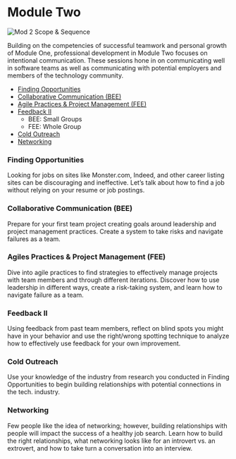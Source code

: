 # Module Two

![Mod 2 Scope & Sequence](https://github.com/turingschool/professional_skills/blob/master/images/Mod%202%20Scope%20%26%20Sequence.png)

Building on the competencies of successful teamwork and personal growth of Module One, professional development in Module Two focuses on intentional communication. These sessions hone in on communicating well in software teams as well as communicating with potential employers and members of the technology community.

* [Finding Opportunities](https://github.com/turingschool/professional_skills/blob/master/module_two/finding_opportunities.md)
* [Collaborative Communication (BEE)](https://github.com/turingschool/professional_skills/blob/master/module_two/collaborative_communication.md)
* [Agile Practices & Project Management (FEE)]()
* [Feedback II]()
  * BEE: Small Groups
  * FEE: Whole Group
* [Cold Outreach]()
* [Networking](https://github.com/turingschool/professional_skills/blob/master/module_two/networking.md)

### Finding Opportunities
Looking for jobs on sites like Monster.com, Indeed, and other career listing sites can be discouraging and ineffective. Let’s talk about how to find a job without relying on your resume or job postings.

### Collaborative Communication (BEE)
Prepare for your first team project creating goals around leadership and project management practices. Create a system to take risks and navigate failures as a team. 

### Agiles Practices & Project Management (FEE)
Dive into agile practices to find strategies to effectively manage projects with team members and through different iterations. Discover how to use leadership in different ways, create a risk-taking system, and learn how to navigate failure as a team. 

### Feedback II
Using feedback from past team members, reflect on blind spots you might have in your behavior and use the right/wrong spotting technique to analyze how to effectively use feedback for your own improvement. 

### Cold Outreach
Use your knowledge of the industry from research you conducted in Finding Opportunities to begin building relationships with potential connections in the tech. industry. 

### Networking
Few people like the idea of networking; however, building relationships with people will impact the success of a healthy job search. Learn how to build the right relationships, what networking looks like for an introvert vs. an extrovert, and how to take turn a conversation into an interview.
